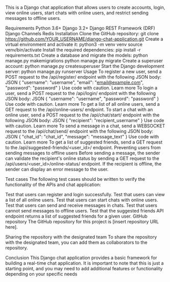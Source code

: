 This is a Django chat application that allows users to create accounts, login, view online users, start chats with online users, and restrict sending messages to offline users.

Requirements
Python 3.6+
Django 3.2+
Django REST Framework (DRF)
Django Channels
Redis
Installation
Clone the GitHub repository:
git clone https://github.com/YOUR_USERNAME/django-chat-application.git
Create a virtual environment and activate it:
python3 -m venv venv
source venv/bin/activate
Install the required dependencies:
pip install -r requirements.txt
Create a database and migrate the models:
python manage.py makemigrations
python manage.py migrate
Create a superuser account:
python manage.py createsuperuser
Start the Django development server:
python manage.py runserver
Usage
To register a new user, send a POST request to the /api/register/ endpoint with the following JSON body:
JSON
{
    "username": "username",
    "email": "email@example.com",
    "password": "password"
}
Use code with caution. Learn more
To login a user, send a POST request to the /api/login/ endpoint with the following JSON body:
JSON
{
    "username": "username",
    "password": "password"
}
Use code with caution. Learn more
To get a list of all online users, send a GET request to the /api/online-users/ endpoint.
To start a chat with an online user, send a POST request to the /api/chat/start/ endpoint with the following JSON body:
JSON
{
    "recipient": "recipient_username"
}
Use code with caution. Learn more
To send a message in a chat, send a WEBSOCKET request to the /api/chat/send/ endpoint with the following JSON body:
JSON
{
    "chat_id": "chat_id",
    "message": "message_text"
}
Use code with caution. Learn more
To get a list of suggested friends, send a GET request to the /api/suggested-friends/<user_id>/ endpoint.
Preventing users from sending messages to offline users
Before sending a message, the sender can validate the recipient's online status by sending a GET request to the /api/users/<user_id>/online-status/ endpoint. If the recipient is offline, the sender can display an error message to the user.

Test cases
The following test cases should be written to verify the functionality of the APIs and chat application:

Test that users can register and login successfully.
Test that users can view a list of all online users.
Test that users can start chats with online users.
Test that users can send and receive messages in chats.
Test that users cannot send messages to offline users.
Test that the suggested friends API endpoint returns a list of suggested friends for a given user.
GitHub repository
The GitHub repository for this project is [insert repository URL here].

Sharing the repository with the designated team
To share the repository with the designated team, you can add them as collaborators to the repository.

Conclusion
This Django chat application provides a basic framework for building a real-time chat application. It is important to note that this is just a starting point, and you may need to add additional features or functionality depending on your specific needs
